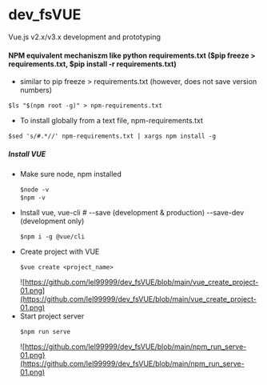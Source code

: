 # dev_fsVUE
Vue.js v2.x/v3.x development and prototyping

#### NPM equivalent mechaniszm like python requirements.txt ($pip freeze > requirements.txt, $pip install -r requirements.txt)
- similar to pip freeze > requirements.txt (however, does not save version numbers)
```
$ls "$(npm root -g)" > npm-requirements.txt
```
- To install globally from a text file, npm-requirements.txt
```
$sed 's/#.*//' npm-requirements.txt | xargs npm install -g
```

##### Install VUE
- Make sure node, npm installed
  ```
  $node -v
  $npm -v
  ```
- Install vue, vue-cli  # --save (development & production) --save-dev (development only)
  ```
  $npm i -g @vue/cli
  ```
- Create project with VUE
  ```
  $vue create <project_name>
  ```
  ![https://github.com/lel99999/dev_fsVUE/blob/main/vue_create_project-01.png](https://github.com/lel99999/dev_fsVUE/blob/main/vue_create_project-01.png) <br/>
- Start project server
  ```
  $npm run serve
  ```
  ![https://github.com/lel99999/dev_fsVUE/blob/main/npm_run_serve-01.png}(https://github.com/lel99999/dev_fsVUE/blob/main/npm_run_serve-01.png) <br/>
